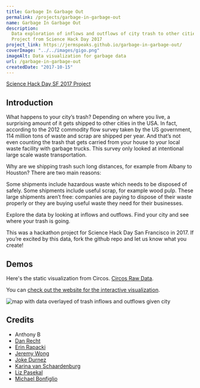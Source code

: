 ```yaml
---
title: Garbage In Garbage Out
permalink: /projects/garbage-in-garbage-out
name: Garbage In Garbage Out
description:
  Data exploration of inflows and outflows of city trash to other cities. Data from the US Commodities Survey from 2012.
  Project from Science Hack Day 2017
project_link: https://jermspeaks.github.io/garbage-in-garbage-out/
coverImage: "../../images/gigo.png"
imageAlt: Data visualization for garbage data
url: /garbage-in-garbage-out
createdDate: "2017-10-15"
---
```


[Science Hack Day SF 2017 Project](https://sf.sciencehackday.org/hacks-2017/#hack_10)

## Introduction

What happens to your city’s trash? Depending on where you live, a surprising amount of it gets shipped to other cities in the USA. In fact, according to the 2012 commodity flow survey taken by the US government, 114 million tons of waste and scrap are shipped per year. And that’s not even counting the trash that gets carried from your house to your local waste facility with garbage trucks. This survey only looked at intentional large scale waste transportation.

Why are we shipping trash such long distances, for example from Albany to Houston? There are two main reasons:

Some shipments include hazardous waste which needs to be disposed of safely.
Some shipments include useful scrap, for example wood pulp.
These large shipments aren’t free: companies are paying to dispose of their waste properly or they are buying useful waste they need for their businesses.

Explore the data by looking at inflows and outflows. Find your city and see where your trash is going.

This was a hackathon project for Science Hack Day San Francisco in 2017. If you’re excited by this data, fork the github repo and let us know what you create!

## Demos

Here's the static visualization from Circos. [Circos Raw Data](https://mkweb.bcgsc.ca/tableviewer/).

You can [check out the website for the interactive visualization](https://jermspeaks.github.io/garbage-in-garbage-out/).

<img src="/images/gigo.png" alt="map with data overlayed of trash inflows and outflows given city"/>

## Credits

- Anthony B
- [Dan Recht](twitter.com/DanielRecht)
- [Erin Rapacki](twitter.com/RobotDiva)
- [Jeremy Wong](github.com/jermspeaks)
- [Joke Durnez](twitter.com/JokeDurnez)
- [Karina van Schaardenburg](twitter.com/kvanscha)
- [Liz Pasekal](https://www.lizpasekal.com/)
- [Michael Bonfiglio](twitter.com/michaelbonbon)
